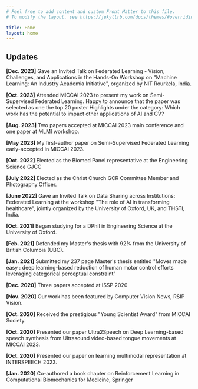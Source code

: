 ```yaml
---
# Feel free to add content and custom Front Matter to this file.
# To modify the layout, see https://jekyllrb.com/docs/themes/#overriding-theme-defaults

title: Home
layout: home
---
```

## Updates
**[Dec. 2023]** Gave an Invited Talk on Federated Learning - Vision, Challenges, and Applications in the Hands-On Workshop on "Machine Learning: An Industry Academia Initiative", organized by NIT Rourkela, India.

**[Oct. 2023]** Attended MICCAI 2023 to present my work on Semi-Supervised Federated Learning. Happy to announce that the paper was selected as one the top 20 poster Highlights under the category: Which work has the potential to impact other applications of AI and CV?

**[Aug. 2023]** Two papers accepted at MICCAI 2023 main conference and one paper at MLMI workshop.

**[May 2023]** My first-author paper on Semi-Supervised Federated Learning early-accepted in MICCAI 2023.

**[Oct. 2022]** Elected as the Biomed Panel representative at the Engineering Science GJCC

**[July 2022]** Elected as the Christ Church GCR Committee Member and Photography Officer.

**[June 2022]** Gave an Invited Talk on Data Sharing across Institutions: Federated Learning at the workshop "The role of AI in transforming healthcare", jointly organized by the University of Oxford, UK, and THSTI, India.

**[Oct. 2021]** Began studying for a DPhil in Engineering Science at the University of Oxford.

**[Feb. 2021]** Defended my Master's thesis with 92% from the University of British Columbia (UBC).

**[Jan. 2021]** Submitted my 237 page Master's thesis entitled "Moves made easy : deep learning-based reduction of human motor control efforts leveraging categorical perceptual constraint"

**[Dec. 2020]** Three papers accepted at ISSP 2020

**[Nov. 2020]** Our work has been featured by Computer Vision News, RSIP Vision.

**[Oct. 2020]** Received the prestigious "Young Scientist Award" from MICCAI Society.

**[Oct. 2020]** Presented our paper Ultra2Speech on Deep Learning-based speech synthesis from Ultrasound video-based tongue movements at MICCAI 2023.

**[Oct. 2020]** Presented our paper on learning multimodal representation at INTERSPEECH 2023.

**[Jan. 2020]** Co-authored a book chapter on Reinforcement Learning in Computational Biomechanics for Medicine, Springer
